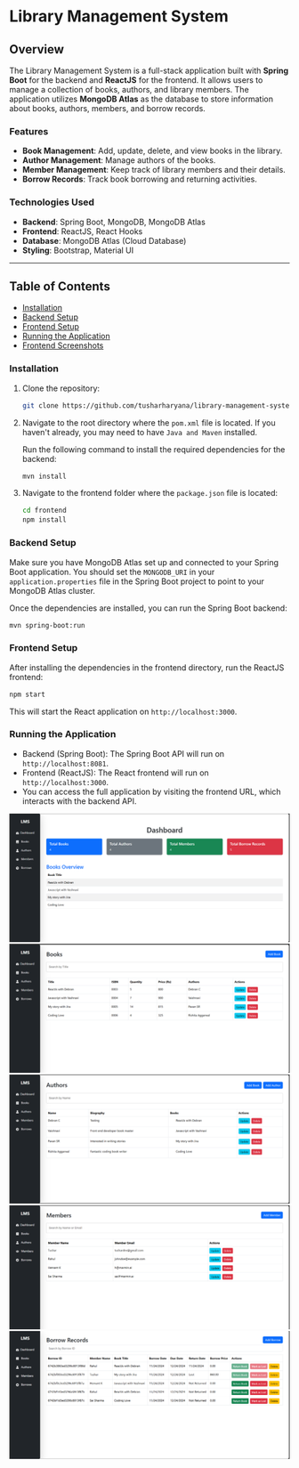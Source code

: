 # Library Management System

## Overview

The Library Management System is a full-stack application built with **Spring Boot** for the backend and **ReactJS** for the frontend. It allows users to manage a collection of books, authors, and library members. The application utilizes **MongoDB Atlas** as the database to store information about books, authors, members, and borrow records.

### Features

- **Book Management**: Add, update, delete, and view books in the library.
- **Author Management**: Manage authors of the books.
- **Member Management**: Keep track of library members and their details.
- **Borrow Records**: Track book borrowing and returning activities.

### Technologies Used

- **Backend**: Spring Boot, MongoDB, MongoDB Atlas
- **Frontend**: ReactJS, React Hooks
- **Database**: MongoDB Atlas (Cloud Database)
- **Styling**: Bootstrap, Material UI
---

## Table of Contents

- [Installation](#installation)
- [Backend Setup](#backend-setup)
- [Frontend Setup](#frontend-setup)
- [Running the Application](#running-the-application)
- [Frontend Screenshots](#frontend-screenshots)

### Installation

1. Clone the repository:

   ```bash
   git clone https://github.com/tusharharyana/library-management-system-microservice.git
   ```

2. Navigate to the root directory where the `pom.xml` file is located. If you haven't already, you may need to have `Java and Maven` installed.

   Run the following command to install the required dependencies for the backend:
   ```bash
   mvn install
   ```
3. Navigate to the frontend folder where the `package.json` file is located:
   ```bash
   cd frontend
   npm install
   ```
### Backend Setup
   Make sure you have MongoDB Atlas set up and connected to your Spring Boot application. You should set the `MONGODB_URI` in your `application.properties` file in the Spring Boot project to point to your MongoDB Atlas cluster.

   Once the dependencies are installed, you can run the Spring Boot backend:

   ```bash
   mvn spring-boot:run

   ```

### Frontend Setup
   After installing the dependencies in the frontend directory, run the ReactJS frontend:
   ```bash
   npm start
   ```
This will start the React application on `http://localhost:3000`.

### Running the Application
- Backend (Spring Boot): The Spring Boot API will run on `http://localhost:8081`.
- Frontend (ReactJS): The React frontend will run on `http://localhost:3000`.
- You can access the full application by visiting the frontend URL, which interacts with the backend API.

![Dashboard](/screenshots/Dashboard.png)
![Dashboard](/screenshots/Books.png)
![Dashboard](/screenshots/Authors.png)
![Dashboard](/screenshots/Members.png)
![Dashboard](/screenshots/Borrows.png)


